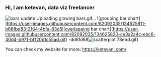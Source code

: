 ### Hi, I am ketevan, data viz freelancer

![![bars update](https://user-images.githubusercontent.com/82092035/134625810-c8c80225-4b45-437a-804d-ffa06e033ef3.gif)
Uploading glowing bars.gif…]()
![grouping bar chart](https://user-images.githubusercontent.com/82092035/134625811-b66fbd83-2164-4bfa-83d5![overlapping bar chart](https://user-images.githubusercontent.com/82092035/134625820-ce3a2a4c-ebc6-40d4-b971-bf120b1c55ad.gif)
-dd6fd68![scatterplot](https://user-images.githubusercontent.com/82092035/134625825-61a334e4-795e-4c5a-8116-3696a8d3a025.gif)
78ebd.gif)


You can check my website for more: https://ketevani.com/
<!--
**KetiBochorishvili/KetiBochorishvili** is a ✨ _special_ ✨ repository because its `README.md` (this file) appears on your GitHub profile.

Here are some ideas to get you started:

- 🔭 I’m currently working on ...
- 🌱 I’m currently learning ...
- 👯 I’m looking to collaborate on ...![preview](https://user-images.githubusercontent.com/82092035/134229475-db131388-748c-425d-bd50-03aed915e203.gif

- 🤔 I’m looking for help with ...
- 💬 Ask me about ...
- 📫 How to reach me: ...
- 😄 Pronouns: ...
- ⚡ Fun fact: ...
-->
